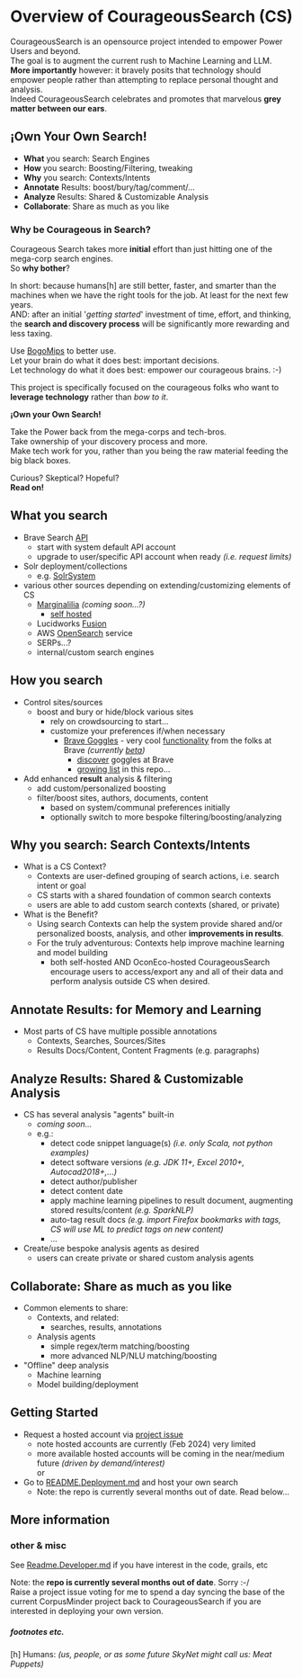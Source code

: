 # Overview of CourageousSearch (CS)
CourageousSearch is an opensource project intended to empower Power Users and beyond.  
The goal is to augment the current rush to Machine Learning and LLM.  
**More importantly** however: it bravely posits that technology should empower people rather than attempting to replace personal thought and analysis.  
Indeed CourageousSearch celebrates and promotes that marvelous **grey matter between our ears**. 


##  ¡Own Your Own Search!
- **What** you search: Search Engines
- **How** you search: Boosting/Filtering, tweaking
- **Why** you search: Contexts/Intents
- **Annotate** Results: boost/bury/tag/comment/... 
- **Analyze** Results: Shared & Customizable Analysis
- **Collaborate**: Share as much as you like
 
### Why be Courageous in Search?
Courageous Search takes more **initial** effort than just hitting one of the mega-corp search engines.  
So **why bother**?

In short: because humans[h] are still better, faster, and smarter than the machines when we have the right tools for the job. At least for the next few years.   
AND: after an initial '_getting started_' investment of time, effort, and thinking, the **search and discovery process** will be significantly more rewarding and less taxing.  

Use [BogoMips](https://en.wikipedia.org/wiki/BogoMips) to better use.  
Let your brain do what it does best: important decisions.  
Let technology do what it does best: empower our courageous brains. :-) 

This project is specifically focused on the courageous folks who want to **leverage technology** rather than _bow to it_.

**¡Own your Own Search!**

Take the Power back from the mega-corps and tech-bros.  
Take ownership of your discovery process and more.  
Make tech work for you, rather than you being the raw material feeding the big black boxes.

Curious? Skeptical? Hopeful?  
**Read on!**

## What you search
  - Brave Search [API](https://brave.com/search/api/)
    - start with system default API account
    - upgrade to user/specific API account when ready _(i.e. request limits)_
  - Solr deployment/collections
    - e.g. [SolrSystem](https://github.com/seanoc5/solr-system)
  - various other sources depending on extending/customizing elements of CS 
    - [Marginalilia](https://search.marginalia.nu/) _(coming soon...?)_
      - [self hosted](https://github.com/MarginaliaSearch/MarginaliaSearch)
    - Lucidworks [Fusion](https://lucidworks.com/fusion-platform/)
    - AWS [OpenSearch](https://aws.amazon.com/opensearch-service/) service  
    - SERPs...?
    - internal/custom search engines

## How you search
- Control sites/sources
  - boost and bury or hide/block various sites 
    - rely on crowdsourcing to start...
    - customize your preferences if/when necessary 
      - [Brave Goggles](https://github.com/brave/goggles-quickstart/blob/main/README.md) - very cool [functionality](https://support.brave.com/hc/en-us/articles/6959189556237-How-do-I-use-Goggles) from the folks at Brave _(currently [beta](https://www.reddit.com/r/brave_browser/comments/viai3r/goggles_beta_is_now_available_in_brave_search/))_  
        - [discover](https://search.brave.com/goggles/discover) goggles at Brave
        - [growing list](goggles) in this repo...
- Add enhanced **result** analysis & filtering
  - add custom/personalized boosting
  - filter/boost sites, authors, documents, content
    - based on system/communal preferences initially 
    - optionally switch to more bespoke filtering/boosting/analyzing 

## Why you search: Search Contexts/Intents
- What is a CS Context? 
  - Contexts are user-defined grouping of search actions, i.e. search intent or goal
  - CS starts with a shared foundation of common search contexts
  - users are able to add custom search contexts (shared, or private)
- What is the Benefit?
  - Using search Contexts can help the system provide shared and/or personalized boosts, analysis, and other **improvements in results**.
  - For the truly adventurous: Contexts help improve machine learning and model building
    - both self-hosted AND OconEco-hosted CourageousSearch encourage users to access/export any and all of their data and perform analysis outside CS when desired.

## Annotate Results: for Memory and Learning
- Most parts of CS have multiple possible annotations
  - Contexts, Searches, Sources/Sites
  - Results Docs/Content, Content Fragments (e.g. paragraphs) 

## Analyze Results: Shared & Customizable Analysis
- CS has several analysis "agents" built-in
  - _coming soon..._
  - e.g.: 
    - detect code snippet language(s) _(i.e. only Scala, not python examples)_
    - detect software versions _(e.g. JDK 11+, Excel 2010+, Autocad2018+,...)_
    - detect author/publisher
    - detect content date
    - apply machine learning pipelines to result document, augmenting stored results/content _(e.g. SparkNLP)_ 
    - auto-tag result docs _(e.g. import Firefox bookmarks with tags, CS will use ML to predict tags on new content)_
    - ...
- Create/use bespoke analysis agents as desired
  - users can create private or shared custom analysis agents

## Collaborate: Share as much as you like
- Common elements to share:
  - Contexts, and related: 
    - searches, results, annotations
  - Analysis agents
    - simple regex/term matching/boosting
    - more advanced NLP/NLU matching/boosting
- "Offline" deep analysis
  - Machine learning
  - Model building/deployment

 

## Getting Started
- Request a hosted account via [project issue](https://github.com/seanoc5/courageoussearch/labels/account)
  - note hosted accounts are currently (Feb 2024) very limited
  - more available hosted accounts will be coming in the near/medium future _(driven by demand/interest)_  
or  
- Go to [README.Deployment.md](README.Deployment.md) and host your own search
  - Note: the repo is currently several months out of date. Read below...


## More information

### other & misc
See [Readme.Developer.md](Readme.Developer.md) if you have interest in the code, grails, etc

Note: the **repo is currently several months out of date**. Sorry :-/  
Raise a project issue voting for me to spend a day syncing the base of the current CorpusMinder project back to CourageousSearch if you are interested in deploying your own version.    
  


##### footnotes etc.

[h] Humans: _(us, people, or as some future SkyNet might call us: Meat Puppets)_ 
